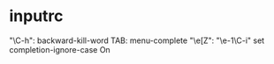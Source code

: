 # inputrc

"\C-h": backward-kill-word
TAB: menu-complete
"\e[Z": "\e-1\C-i"
set completion-ignore-case On
